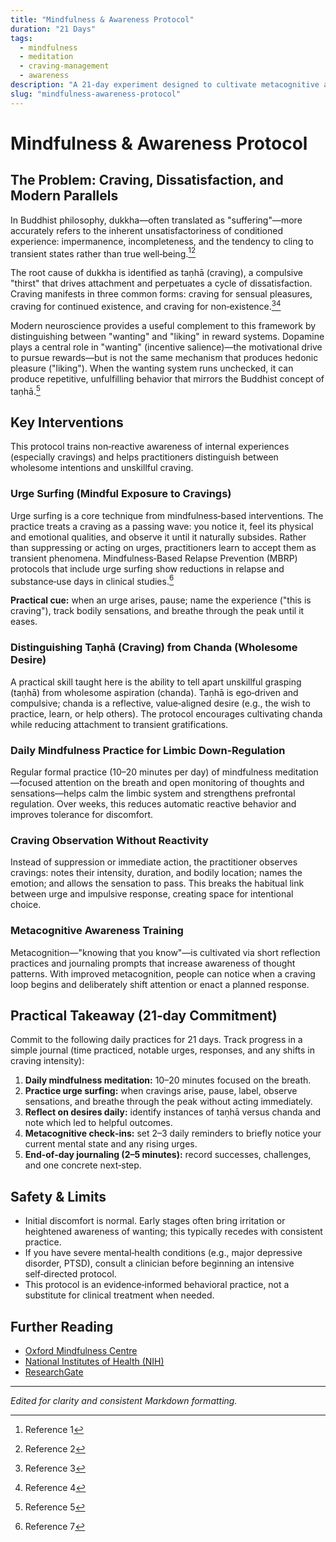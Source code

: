 ```yaml
---
title: "Mindfulness & Awareness Protocol"
duration: "21 Days"
tags:
  - mindfulness
  - meditation
  - craving-management
  - awareness
description: "A 21-day experiment designed to cultivate metacognitive awareness, enabling individuals to understand and respond skillfully to cravings and internal states."
slug: "mindfulness-awareness-protocol"
---
```


# Mindfulness & Awareness Protocol

## The Problem: Craving, Dissatisfaction, and Modern Parallels

In Buddhist philosophy, dukkha—often translated as "suffering"—more accurately refers to the inherent unsatisfactoriness of conditioned experience: impermanence, incompleteness, and the tendency to cling to transient states rather than true well‑being.[^1][^2]

The root cause of dukkha is identified as taṇhā (craving), a compulsive "thirst" that drives attachment and perpetuates a cycle of dissatisfaction. Craving manifests in three common forms: craving for sensual pleasures, craving for continued existence, and craving for non‑existence.[^3][^4]

Modern neuroscience provides a useful complement to this framework by distinguishing between "wanting" and "liking" in reward systems. Dopamine plays a central role in "wanting" (incentive salience)—the motivational drive to pursue rewards—but is not the same mechanism that produces hedonic pleasure ("liking"). When the wanting system runs unchecked, it can produce repetitive, unfulfilling behavior that mirrors the Buddhist concept of taṇhā.[^5]

## Key Interventions

This protocol trains non‑reactive awareness of internal experiences (especially cravings) and helps practitioners distinguish between wholesome intentions and unskillful craving.

### Urge Surfing (Mindful Exposure to Cravings)

Urge surfing is a core technique from mindfulness‑based interventions. The practice treats a craving as a passing wave: you notice it, feel its physical and emotional qualities, and observe it until it naturally subsides. Rather than suppressing or acting on urges, practitioners learn to accept them as transient phenomena. Mindfulness‑Based Relapse Prevention (MBRP) protocols that include urge surfing show reductions in relapse and substance‑use days in clinical studies.[^7]

**Practical cue:** when an urge arises, pause; name the experience ("this is craving"), track bodily sensations, and breathe through the peak until it eases.

### Distinguishing Taṇhā (Craving) from Chanda (Wholesome Desire)

A practical skill taught here is the ability to tell apart unskillful grasping (taṇhā) from wholesome aspiration (chanda). Taṇhā is ego‑driven and compulsive; chanda is a reflective, value‑aligned desire (e.g., the wish to practice, learn, or help others). The protocol encourages cultivating chanda while reducing attachment to transient gratifications.

### Daily Mindfulness Practice for Limbic Down‑Regulation

Regular formal practice (10–20 minutes per day) of mindfulness meditation—focused attention on the breath and open monitoring of thoughts and sensations—helps calm the limbic system and strengthens prefrontal regulation. Over weeks, this reduces automatic reactive behavior and improves tolerance for discomfort.

### Craving Observation Without Reactivity

Instead of suppression or immediate action, the practitioner observes cravings: notes their intensity, duration, and bodily location; names the emotion; and allows the sensation to pass. This breaks the habitual link between urge and impulsive response, creating space for intentional choice.

### Metacognitive Awareness Training

Metacognition—"knowing that you know"—is cultivated via short reflection practices and journaling prompts that increase awareness of thought patterns. With improved metacognition, people can notice when a craving loop begins and deliberately shift attention or enact a planned response.

## Practical Takeaway (21‑day Commitment)

Commit to the following daily practices for 21 days. Track progress in a simple journal (time practiced, notable urges, responses, and any shifts in craving intensity):

1. **Daily mindfulness meditation:** 10–20 minutes focused on the breath.
2. **Practice urge surfing:** when cravings arise, pause, label, observe sensations, and breathe through the peak without acting immediately.
3. **Reflect on desires daily:** identify instances of taṇhā versus chanda and note which led to helpful outcomes.
4. **Metacognitive check‑ins:** set 2–3 daily reminders to briefly notice your current mental state and any rising urges.
5. **End‑of‑day journaling (2–5 minutes):** record successes, challenges, and one concrete next‑step.

## Safety & Limits

- Initial discomfort is normal. Early stages often bring irritation or heightened awareness of wanting; this typically recedes with consistent practice.
- If you have severe mental‑health conditions (e.g., major depressive disorder, PTSD), consult a clinician before beginning an intensive self‑directed protocol.
- This protocol is an evidence‑informed behavioral practice, not a substitute for clinical treatment when needed.

## Further Reading

- [Oxford Mindfulness Centre](https://oxfordmindfulness.org)
- [National Institutes of Health (NIH)](https://www.nih.gov)
- [ResearchGate](https://www.researchgate.net)

---

*Edited for clarity and consistent Markdown formatting.*

[^1]: Reference 1
[^2]: Reference 2  
[^3]: Reference 3
[^4]: Reference 4
[^5]: Reference 5
[^7]: Reference 7
